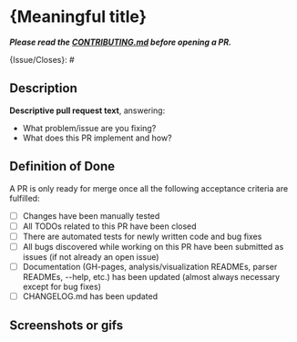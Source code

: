# {Meaningful title}

_**Please read the [CONTRIBUTING.md](https://github.com/MaibornWolff/codecharta/blob/main/CONTRIBUTING.md) before opening a PR.**_

{Issue/Closes}: #

## Description

**Descriptive pull request text**, answering:
  - What problem/issue are you fixing?
  - What does this PR implement and how?

## Definition of Done

A PR is only ready for merge once all the following acceptance criteria are fulfilled:
- [ ] Changes have been manually tested
- [ ] All TODOs related to this PR have been closed
- [ ] There are automated tests for newly written code and bug fixes
- [ ] All bugs discovered while working on this PR have been submitted as issues (if not already an open issue)
- [ ] Documentation (GH-pages, analysis/visualization READMEs, parser READMEs, --help, etc.) has been updated (almost always necessary except for bug fixes)
- [ ] CHANGELOG.md has been updated

## Screenshots or gifs
